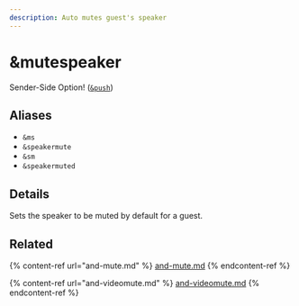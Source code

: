 ```yaml
---
description: Auto mutes guest's speaker
---
```


# \&mutespeaker

Sender-Side Option! ([`&push`](push.md))

## Aliases

* `&ms`
* `&speakermute`
* `&sm`
* `&speakermuted`

## Details

Sets the speaker to be muted by default for a guest.

## Related

{% content-ref url="and-mute.md" %}
[and-mute.md](and-mute.md)
{% endcontent-ref %}

{% content-ref url="and-videomute.md" %}
[and-videomute.md](and-videomute.md)
{% endcontent-ref %}
